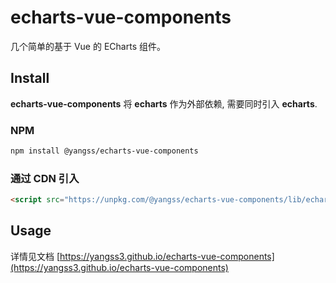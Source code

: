 # echarts-vue-components

几个简单的基于 Vue 的 ECharts 组件。

## Install

**echarts-vue-components** 将 **echarts** 作为外部依赖, 需要同时引入 **echarts**.

### NPM

```bash
npm install @yangss/echarts-vue-components
```

### 通过 CDN 引入

```html
<script src="https://unpkg.com/@yangss/echarts-vue-components/lib/echarts-vue-components.umd.min.js"></script>
```
## Usage

详情见文档 [https://yangss3.github.io/echarts-vue-components](https://yangss3.github.io/echarts-vue-components)